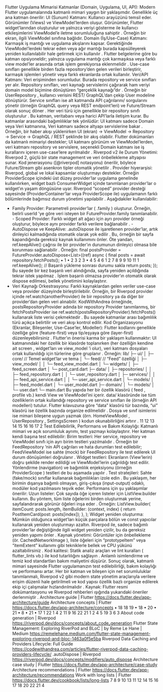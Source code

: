 Flutter Uygulama Mimarisi
Katmanlar (Domain, Uygulama, UI, API): Modern Flutter uygulamalarında katmanlı mimari yaygın bir
yaklaşımdır. Genellikle üç ana katman önerilir:
UI (Sunum) Katmanı: Kullanıcı arayüzünü temsil eder. Görünümler (Views) ve ViewModel’lerden
oluşur. Görünümler, Flutter widget’larından oluşturulur ve yalnızca veriyi gösterme ile kullanıcı
etkileşimlerini ViewModel’e iletme sorumluluğuna sahiptir . Örneğin bir ekran, ilgili
ViewModel sınıfına bağlıdır.
Domain (İş/Use-Case) Katmanı: Karmaşık iş mantığı ve uygulama akışlarını kapsar.
Gerektiğinde ViewModel’lerdeki tekrar eden veya ağır mantığı burada kapsülleyerek yeniden
kullanılabilir hale getirmek için kullanılır . Flutter belgelerine göre bu katman
opsiyoneldir; yalnızca uygulama mantığı çok karmaşıksa veya farklı view model’ler arasında ortak
işlem gerekiyorsa eklenmelidir . Use-case sınıfları genellikle birden fazla repository’den
gelen verileri birleştirir, karmaşık işlemleri yönetir veya farklı ekranlarda ortak kullanılır.
Veri/API Katmanı: Veri erişiminden sorumludur. Burada repository ve service sınıfları yer alır.
Repository sınıfları, veri kaynağı servislerini çağırarak ham veriyi domain model biçimine
dönüştüren “gerçeklik kaynağı”dır . Örneğin bir UserRepository , kullanıcı verisini REST/
GraphQL’dan çekip User modeline dönüştürür. Service sınıfları ise alt katmanda API çağrılarını/
sorgularını yönetir (örneğin GraphQL query veya REST endpoint’leri) ve Future/Stream olarak
sonuç döner . Her veri türü için genellikle bir repository sınıfı oluşturulur . Bu katman,
veritabanı veya harici API’larla iletişim kurar.
Bu katmanlar arasındaki bağımlılıklar tek yönlüdür: UI katmanı sadece Domain veya Veri katmanına,
Veri katmanı sadece altyapı servislerine bakar . Örneğin, bir haber akışı yüklenirken UI (ekran) →
ViewModel → Repository → Service → GraphQL / REST şeklinde bir akış olabilir. Flutter dokümanları da
katmanlı mimariyi destekler; UI katmanı görünüm ve ViewModel’lerden, veri katmanı repository ve
servislere, seçenekli Domain katmanı ise iş kurallarını içeren use-case’lere ayrılmalıdır .
Riverpod v2 ile Durum Yönetimi: Riverpod 2, güçlü bir state management ve veri önbellekleme
altyapısı sunar. Kod jenerasyonu ([@riverpod] notasyonu) önerilir, böylece Future/Stream gibi asenkron
tipler otomatik yönetilir . Provider hiyerarşisi: Riverpod, global ve lokal kapsamlar oluşturmayı
destekler. Örneğin ProviderScope içindeki üst düzey provider’lar uygulama genelinde kullanılırken,
widget bazlı ConsumerWidget içinde tanımlanan provider’lar o widget’ın yaşam döngüsüne uyar.
Riverpod “scoped” provider desteği sayesinde (ProviderContainer’lar veya ProviderScope ile)
uygulamanın farklı bölümlerinde bağımsız durum yönetimi yapılabilir . Aşağıdakiler kullanılabilir:
- Family Provider: Parametreli provider’lar ( .family ) oluşturur. Örneğin, belirli userId ’ye göre veri
isteyen bir FutureProvider.family tanımlanabilir. - Scoped Provider: Farklı widget alt ağacı için ayrı
provider örneği oluşturur, böylece aynı provider farklı verilere bağlanabilir . - AutoDispose ve
KeepAlive: .autoDispose ile işaretlenen provider’lar, artık dinleyici kalmadığında otomatik olarak yok
edilir . Bu, örneğin bir sayfa kapandığında gereksiz kaynak kullanımını önler. Öte yandan,
ref.keepAlive() çağrısı ile bir provider’ın durumunun dinleyici olmasa bile korunması sağlanabilir
. Örneğin:
final postsProvider = FutureProvider.autoDispose<List<Post>>((ref) async {
final posts = await repository.fetchPosts();
•
1
•
2 3
2 3
•
4
5 4
6
1 2
7
8 9
9
10
11
1
ref.keepAlive(); // Başarılı yükleme sonrası durumu sakla
return posts;
});
Bu sayede bir kez başarılı veri alındığında, sayfa yeniden açıldığında tekrar istek yapılmaz . İşlem
başarılı olmazsa provider’ın otomatik olarak dispose edilmesi, bellek yönetimini kolaylaştırır.
- Veri Kaynağı Orkestrasyonu: Farklı kaynaklardan gelen veriler use-case veya provider düzeyinde
birleştirilebilir. Örneğin, bir Riverpod provider içinde ref.watch(anotherProvider) ile bir
repository ya da diğer bir provider’dan gelen veri alınabilir. KodWithAndrea örneğinde,
postsRepositoryProvider adında bir repository Provider tanımlanmış, bir fetchPostsProvider
ise ref.watch(postsRepositoryProvider).fetchPosts() kullanarak liste verisi çekmektedir
. Bu sayede katmanlar arası bağımlılık türü açıkça belirtilir ve veri akışı kontrol edilir.
Kod Organizasyonu (Ekranlar, Bileşenler, Use-Case’ler, Modeller): Flutter kodlarını genellikle özelliğe
göre (feature-first) veya tip/eşyaya göre (layer-first) düzenleyebilirsiniz . Flutter’ın önerisi karma
bir yaklaşım kullanmaktır: UI katmanındaki her özellik bir klasörde toplanırken (her özelliğin kendine ait
screen , widget’ları ve view_model ’i olur), veri katmanı dosyaları ortak kullanıldığı için türlerine göre
gruplanır . Örneğin:
lib/
├─ ui/
│ ├─ core/ // Temel widget’lar ve tema
│ └─ feed/ // “Feed” özelliği
│ ├─ view_model/
│ │ └─ feed_view_model.dart
│ └─ widgets/
│ ├─ feed_screen.dart
│ └─ post_card.dart
├─ data/
│ ├─ repositories/
│ │ ├─ feed_repository.dart
│ │ └─ user_repository.dart
│ ├─ services/
│ │ ├─ feed_api_service.dart
│ │ └─ user_api_service.dart
│ └─ models/
│ ├─ feed_model.dart
│ └─ user_model.dart
├─ domain/
│ └─ models/
│ └─ user.dart
└─ main.dart
Bu yapıda her bir özellik klasörü ( feed , profile vb.) kendi View ve ViewModel’ini içerir. data/
klasöründe ise tüm özelliklerin ortak kullandığı repository ve service sınıfları ile (örneğin API modelleri)
tutulur. Flutter kılavuzuna göre “data” klasörü tür bazında, “ui” klasörü ise özellik bazında organize
edilmelidir . Dosya ve sınıf isimlerini ise mimari bileşene uygun yazmak (örn. HomeViewModel ,
UserRepository , SettingsScreen ) kodun okunabilirliğini artırır .
11 12
13
14
15 16
16
17
2
Test Edilebilirlik, Performans ve Bakım Kolaylığı: Katmanlı mimari ve açık sorumluluk ayrımı, test
yazmayı kolaylaştırır. Her katman kendi başına test edilebilir:
Birim testleri: Her service, repository ve ViewModel sınıfı için ayrı birim testleri yazılmalıdır .
Örneğin bir FeedRepository ’nin API çağrıları ve hata durumları test edilebilir;
FeedViewModel ise sahte (mock) bir FeedRepository ile test edilerek UI durum
dönüşümleri doğrulanır .
Widget testleri: Ekranların (View’lerin) doğru şekilde render edildiği ve ViewModel’lerin
çağrıldığı test edilir. Yönlendirme (navigation) ve bağımlılık enjeksiyonu (örneğin
ProviderScope ) testleri de bu aşamada yapılır .
Test stratejileri: Sahte (fake/mock) sınıflar kullanarak bağımlılıkları izole edin . Bu yaklaşım,
her birimin dışarıya bağımlı olmayan, giriş-çıkışa (input-output) odaklı, modüler kod yazılmasını
teşvik eder.
Performans için şu yaklaşımlar önerilir:
Uzun listeler: Çok sayıda öğe içeren listeler için ListView.builder kullanın. Bu yöntem, tüm
liste öğelerini birden oluşturmak yerine, sayfalandırarak görünür öğeleri inşa eder . Örneğin:
ListView.builder(
itemCount: posts.length,
itemBuilder: (context, index) {
return PostItemCard(post: posts[index]);
},
);
Widget yeniden oluşturma: Mümkün olduğunca widget’ları küçük parçalara bölün ve const
yapıcılar kullanarak yeniden oluşturmayı azaltın. Riverpod ile, sadece bağımlı provider’lar
değiştiğinde ilgili widget yeniden çizilir, bu da gereksiz yeniden yapımı önler .
Kaynak yönetimi: Görüntüler için önbellekleme (ör. CachedNetworkImage ), liste öğeleri için
“prototypeItem” veya “itemExtent” kullanımı gibi tekniklerle bellek ve CPU yükünü azaltabilirsiniz
.
Kod kalitesi: Statik analiz araçları ve lint kuralları ( flutter_lints vb.) ile kod tutarlılığını
sağlayın . Anlamlı isimlendirme ve temiz kod standartları bakım maliyetini düşürür.
Sonuç olarak, katmanlı mimari sayesinde Flutter uygulamanızın test edilebilirliği, bakım kolaylığı ve
performansı artar. Her bir katman ve bileşen için net sorumluluklar tanımlanmalı, Riverpod v2 gibi
modern state yönetim araçlarıyla verilere erişim düzenli hale getirilmeli ve kod yapısı özellik bazlı
organize edilerek ekip içi çalışmalar hızlandırılmalıdır .
Kaynak: Flutter resmi dokümantasyonu ve Riverpod rehberleri ışığında yukarıdaki öneriler derlenmiştir
.
Architecture guide | Flutter
https://docs.flutter.dev/app-architecture/guide
Architecture concepts | Flutter
https://docs.flutter.dev/app-architecture/concepts
• 18
18 19
•
18
• 20
•
21
•
8
•
21
•
17
1 22
1 4 2 11 9 16 22 21
1 2 4 5 19
3 6
3
About code generation | Riverpod
https://riverpod.dev/docs/concepts/about_code_generation
Flutter State Management: Exploring RiverPod and BLoC | by Reme Le Hane | Medium
https://remelehane.medium.com/flutter-state-management-exploring-riverpod-and-bloc-1463a0f5e5ba
Riverpod Data Caching and Providers Lifecycle: Full Guide
https://codewithandrea.com/articles/flutter-riverpod-data-caching-providers-lifecycle/
.autoDispose | Riverpod
https://riverpod.dev/docs/concepts/modifiers/auto_dispose
Architecture case study | Flutter
https://docs.flutter.dev/app-architecture/case-study
Architecture recommendations | Flutter
https://docs.flutter.dev/app-architecture/recommendations
Work with long lists | Flutter
https://docs.flutter.dev/cookbook/lists/long-lists
7
8 9
10 13
11 12
14 15 16
17 18 20 22
21
4